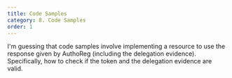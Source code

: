 ```yaml
---
title: Code Samples
category: 8. Code Samples
order: 1
---
```


I'm guessing that code samples involve implementing a resource to use the response given by AuthoReg (including the delegation evidence). Specifically, how to check if the token and the delegation evidence are valid.
